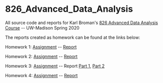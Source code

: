 # 826_Advanced_Data_Analysis

All source code and reports for Karl Broman's [826 Advanced Data Analysis Course](https://kbroman.org/AdvData/) -- UW-Madison Spring 2020

The reports created as homework can be found at the links below:

Homework 1:
[Assignment](https://kbroman.org/AdvData/hw1.html) --
[Report](https://nickpuntoforhof.github.io/826_Advanced_Data_Analysis/826_HW1_Report_Noah_Stafford.html)

Homework 2:
[Assignment](https://kbroman.org/AdvData/hw2.html) --
[Report](https://nickpuntoforhof.github.io/826_Advanced_Data_Analysis/826_HW2_Report_Noah_Stafford.html)

Homework 3:
[Assignment](https://kbroman.org/AdvData/hw3.html) --
Report
[Part 1](https://nickpuntoforhof.github.io/826_Advanced_Data_Analysis/826_HW3_REPORT_Part_1_Noah_Stafford.pdf),
[Part 2](https://nickpuntoforhof.github.io/826_Advanced_Data_Analysis/826_HW3_REPORT_Part_2_Noah_Stafford.pdf)

Homework 4:
[Assignment](https://kbroman.org/AdvData/hw4.html) --
[Report](https://nickpuntoforhof.github.io/826_Advanced_Data_Analysis/826_HW4_Report_Noah_Stafford.html)
